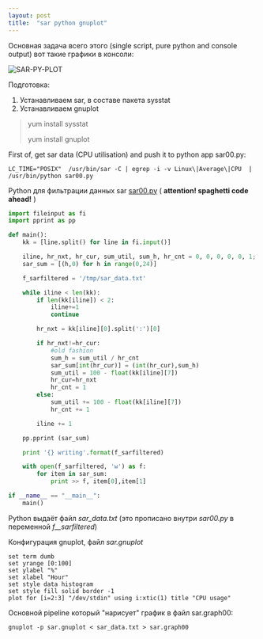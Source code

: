 ```yaml
---
layout: post
title:  "sar python gnuplot"
---
```


Основная задача всего этого (single script, pure python and console output) вот такие графики в консоли:

![SAR-PY-PLOT](https://joingig.github.io/images/sar-py-00.jpg)

Подготовка:

1. Устанавливаем sar, в составе пакета sysstat
1. Устанавливаем gnuplot

> yum install sysstat
>
> yum install gnuplot
        

First of, get sar data (CPU utilisation) and push it to python app sar00.py:

    LC_TIME="POSIX"  /usr/bin/sar -C | egrep -i -v Linux\|Average\|CPU  | /usr/bin/python sar00.py

Python для фильтрации данных sar [sar00.py](https://github.com/joingig/joingig.github.io/blob/master/sar00.py) ( **attention! spaghetti code ahead!** )


```python
import fileinput as fi
import pprint as pp

def main():
    kk = [line.split() for line in fi.input()]

    iline, hr_nxt, hr_cur, sum_util, sum_h, hr_cnt = 0, 0, 0, 0, 0, 1;
    sar_sum = [(h,0) for h in range(0,24)]

    f_sarfiltered = '/tmp/sar_data.txt'

    while iline < len(kk):
        if len(kk[iline]) < 2:
            iline+=1
            continue

        hr_nxt = kk[iline][0].split(':')[0]

        if hr_nxt!=hr_cur:
            #old fashion
            sum_h = sum_util / hr_cnt
            sar_sum[int(hr_cur)] = (int(hr_cur),sum_h)
            sum_util = 100 - float(kk[iline][7])
            hr_cur=hr_nxt
            hr_cnt = 1
        else:
            sum_util += 100 - float(kk[iline][7])
            hr_cnt += 1

        iline += 1

    pp.pprint (sar_sum)

    print '{} writing'.format(f_sarfiltered)

    with open(f_sarfiltered, 'w') as f:
        for item in sar_sum:
            print >> f, item[0],item[1]

if __name__ == "__main__":
    main()
```

Python выдаёт файл *sar_data.txt* (это прописано внутри *sar00.py* в переменной *f__sarfiltered*)

Конфигурация gnuplot, файл *sar.gnuplot*

    set term dumb
    set yrange [0:100]
    set ylabel "%"
    set xlabel "Hour"
    set style data histogram
    set style fill solid border -1
    plot for [i=2:3] "/dev/stdin" using i:xtic(1) title "CPU usage"

Основной pipeline который "нарисует" график в файл sar.graph00:

    gnuplot -p sar.gnuplot < sar_data.txt > sar.graph00
